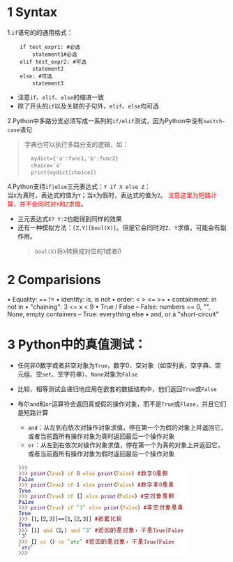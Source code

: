<!--
    作者：华校专
    email: huaxz1986@163.com
**  本文档可用于个人学习目的，不得用于商业目的  **
-->
# 1 Syntax
1.`if`语句的的通用格式：

```
	if test_expr1: #必选
		statement1#必选
	elif test_expr2: #可选
		statement2
	else: #可选
		statement3
```

* 注意`if`、`elif`、`else`的缩进一致
* 除了开头的`if`以及关联的子句外，`elif`、`else`均可选

2.Python中多路分支必须写成一系列的`if/elif`测试，因为Python中没有`switch-case`语句
>字典也可以执行多路分支的逻辑，如：
>
>```
>	mydict={'a':func1,'b':func2}
>	choice='a'
>	print(mydict[choice])
>```



4.Python支持`if|else`三元表达式：`Y if X else Z`：  
  当`X`为真时，表达式的值为`Y`；当`X`为假时，表达式的值为`Z`。
  <font color='red'>注意这里为短路计算，并不会同时对`Y`和`Z`求值</font>。

* 三元表达式`X? Y:Z`也能得到同样的效果
* 还有一种模拟方法：`[Z,Y][bool(X)]`。但是它会同时对`Z`、`Y`求值，可能会有副作用。
	> `bool(X)`将`X`转换成对应的1或者0
	

# 2 Comparisions 

• Equality: == !=
• identity: is, is not
• order: < > <= >=
• containment: in not in
• "chaining": 3 <= x < 9
• True / False
    – False: numbers == 0, "", None, empty containers
    – True: everything else
• and, or à "short-circuit"


# 3 Python中的真值测试：

* 任何非0数字或者非空对象为`True`，数字0、空对象（如空列表，空字典、空元组、空`set`、空字符串）、`None`对象为`False`
* 比较、相等测试会递归地应用在嵌套的数据结构中，他们返回`True`或`False`
* 布尔`and`和`or`运算符会返回真或假的操作对象，而不是`True`或`Flase`，并且它们是短路计算
	* `and`：从左到右依次对操作对象求值，停在第一个为假的对象上并返回它，或者当前面所有操作对象为真时返回最后一个操作对象
	* `or`：从左到右依次对操作对象求值，停在第一个为真的对象上并返回它，或者当前面所有操作对象为假时返回最后一个操作对象

  ![Python中的真假测试](../imgs/python_13_1.JPG)




	

